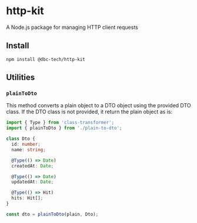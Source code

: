 # http-kit

A Node.js package for managing HTTP client requests

## Install

```
npm install @dbc-tech/http-kit
```

## Utilities

### `plainToDto`

This method converts a plain object to a DTO object using the provided DTO class. If the DTO class is not provided, it return the plain object as is:

```ts
import { Type } from 'class-transformer';
import { plainToDto } from './plain-to-dto';

class Dto {
  id: number;
  name: string;

  @Type(() => Date)
  createdAt: Date;

  @Type(() => Date)
  updatedAt: Date;

  @Type(() => Hit)
  hits: Hit[];
}

const dto = plainToDto(plain, Dto);
```
